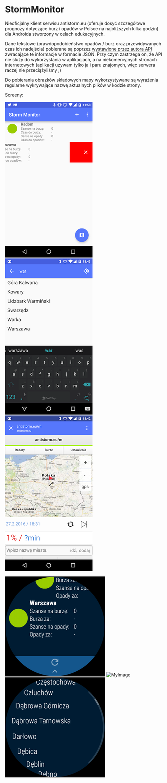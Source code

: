 # StormMonitor
Nieoficjalny klient serwisu antistorm.eu (oferuje dosyć szczegółowe prognozy dotyczące burz i opadów w Polsce na najbliższych kilka godzin) dla Androida stworzony w celach edukacyjnych.

Dane tekstowe (prawdopodobieństwo opadów / burz oraz przewidywanych czas ich nadejścia) pobierane są poprzez [wystawione przez autora API](http://antistorm.eu/deweloperzy.php) zwracające te informacje w formacie JSON. Przy czym zastrzega on, że API nie służy do wykorzystania w aplikacjach, a na niekomercyjnych stronach internetowych (aplikacji używam tylko ja i paru znajomych, więc serwera raczej nie przeciążyliśmy ;)

Do pobierania obrazków składowych mapy wykorzystywane są wyrażenia regularne wykrywające nazwę aktualnych plików w kodzie strony.

Screeny:

![MyImage](https://github.com/revanmj/StormMonitor/raw/master/readme_files/screen1.png) ![MyImage](https://github.com/revanmj/StormMonitor/raw/master/readme_files/screen2.png) ![MyImage](https://github.com/revanmj/StormMonitor/raw/master/readme_files/screen3.png)

![MyImage](https://github.com/revanmj/StormMonitor/raw/master/readme_files/wear1.png) ![MyImage](https://github.com/revanmj/StormMonitor/raw/master/readme_files/wear22.png) ![MyImage](https://github.com/revanmj/StormMonitor/raw/master/readme_files/wear3.png)